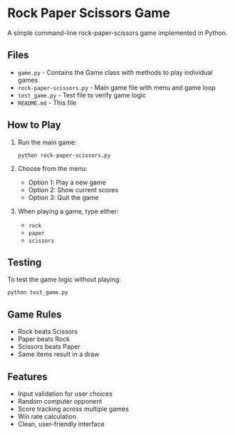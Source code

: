 # Rock Paper Scissors Game

A simple command-line rock-paper-scissors game implemented in Python.

## Files

- `game.py` - Contains the Game class with methods to play individual games
- `rock-paper-scissors.py` - Main game file with menu and game loop
- `test_game.py` - Test file to verify game logic
- `README.md` - This file

## How to Play

1. Run the main game:
   ```
   python rock-paper-scissors.py
   ```

2. Choose from the menu:
   - Option 1: Play a new game
   - Option 2: Show current scores
   - Option 3: Quit the game

3. When playing a game, type either:
   - `rock`
   - `paper`
   - `scissors`

## Testing

To test the game logic without playing:
```
python test_game.py
```

## Game Rules

- Rock beats Scissors
- Paper beats Rock
- Scissors beats Paper
- Same items result in a draw

## Features

- Input validation for user choices
- Random computer opponent
- Score tracking across multiple games
- Win rate calculation
- Clean, user-friendly interface
